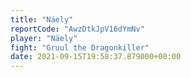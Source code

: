 ```yaml
---
title: "Näely"
reportCode: "AwzDtkJpV16dYmNv"
player: "Näely"
fight: "Gruul the Dragonkiller"
date: 2021-09-15T19:58:37.879000+00:00
---
```

